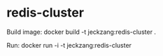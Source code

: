 # redis-cluster
Build image:
docker build -t jeckzang:redis-cluster .

Run:
docker run -i -t jeckzang:redis-cluster

